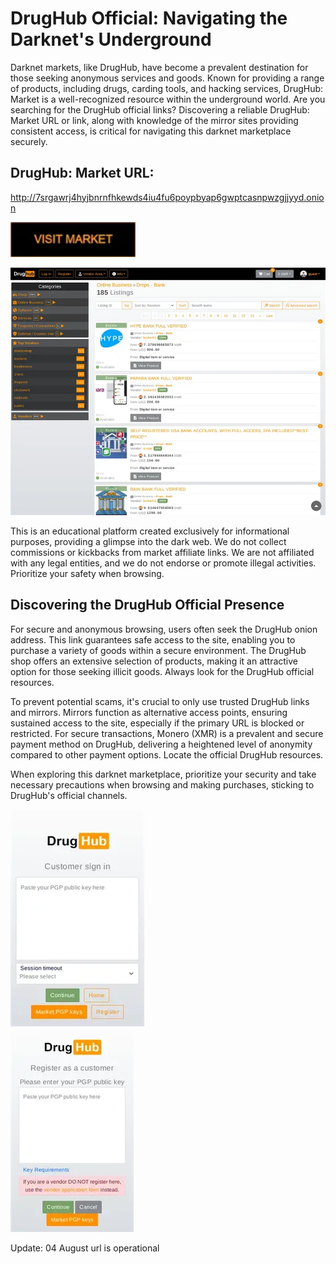 # DrugHub Official: Navigating the Darknet's Underground

Darknet markets, like DrugHub, have become a prevalent destination for those seeking anonymous services and goods. Known for providing a range of products, including drugs, carding tools, and hacking services, DrugHub: Market is a well-recognized resource within the underground world. Are you searching for the DrugHub official links? Discovering a reliable DrugHub: Market URL or link, along with knowledge of the mirror sites providing consistent access, is critical for navigating this darknet marketplace securely.

## DrugHub: Market URL:

http://7srgawrj4hyjbnrnfhkewds4iu4fu6poypbyap6gwptcasnpwzgjjyyd.onion

[<img src="/templates/vector.webp" width="200">](http://7srgawrj4hyjbnrnfhkewds4iu4fu6poypbyap6gwptcasnpwzgjjyyd.onion)


<a href="http://7srgawrj4hyjbnrnfhkewds4iu4fu6poypbyap6gwptcasnpwzgjjyyd.onion"><img src="/templates/half.webp" alt="image" style="max-width: 100%;"><a>

This is an educational platform created exclusively for informational purposes, providing a glimpse into the dark web. We do not collect commissions or kickbacks from market affiliate links. We are not affiliated with any legal entities, and we do not endorse or promote illegal activities. Prioritize your safety when browsing.

## Discovering the DrugHub Official Presence

For secure and anonymous browsing, users often seek the DrugHub onion address. This link guarantees safe access to the site, enabling you to purchase a variety of goods within a secure environment. The DrugHub shop offers an extensive selection of products, making it an attractive option for those seeking illicit goods. Always look for the DrugHub official resources.

To prevent potential scams, it's crucial to only use trusted DrugHub links and mirrors. Mirrors function as alternative access points, ensuring sustained access to the site, especially if the primary URL is blocked or restricted. For secure transactions, Monero (XMR) is a prevalent and secure payment method on DrugHub, delivering a heightened level of anonymity compared to other payment options. Locate the official DrugHub resources.

When exploring this darknet marketplace, prioritize your security and take necessary precautions when browsing and making purchases, sticking to DrugHub's official channels.


<a href="http://7srgawrj4hyjbnrnfhkewds4iu4fu6poypbyap6gwptcasnpwzgjjyyd.onion"><img src="/templates/track.webp" alt="image" style="max-width: 100%;"><a>  
<a href="http://7srgawrj4hyjbnrnfhkewds4iu4fu6poypbyap6gwptcasnpwzgjjyyd.onion"><img src="/templates/navigator.webp" alt="image" style="max-width: 100%;"><a>







Update:  04 August url is operational